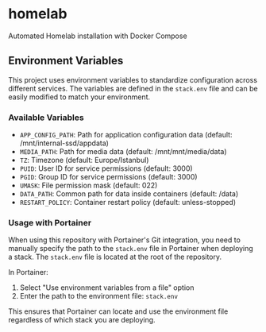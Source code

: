 # homelab
Automated Homelab installation with Docker Compose

## Environment Variables

This project uses environment variables to standardize configuration across different services. The variables are defined in the `stack.env` file and can be easily modified to match your environment.

### Available Variables

- `APP_CONFIG_PATH`: Path for application configuration data (default: /mnt/internal-ssd/appdata)
- `MEDIA_PATH`: Path for media data (default: /mnt/mnt/media/data)
- `TZ`: Timezone (default: Europe/Istanbul)
- `PUID`: User ID for service permissions (default: 3000)
- `PGID`: Group ID for service permissions (default: 3000)
- `UMASK`: File permission mask (default: 022)
- `DATA_PATH`: Common path for data inside containers (default: /data)
- `RESTART_POLICY`: Container restart policy (default: unless-stopped)

### Usage with Portainer

When using this repository with Portainer's Git integration, you need to manually specify the path to the `stack.env` file in Portainer when deploying a stack. The `stack.env` file is located at the root of the repository.

In Portainer:
1. Select "Use environment variables from a file" option
2. Enter the path to the environment file: `stack.env` 

This ensures that Portainer can locate and use the environment file regardless of which stack you are deploying.
